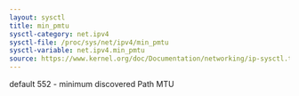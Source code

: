 ```yaml
---
layout: sysctl
title: min_pmtu
sysctl-category: net.ipv4
sysctl-file: /proc/sys/net/ipv4/min_pmtu
sysctl-variable: net.ipv4.min_pmtu
source: https://www.kernel.org/doc/Documentation/networking/ip-sysctl.txt
---
```

default 552 - minimum discovered Path MTU

